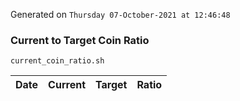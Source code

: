 Generated on `Thursday 07-October-2021 at 12:46:48`

### Current to Target Coin Ratio
`current_coin_ratio.sh`

Date|Current|Target|Ratio
---|---|---|---
